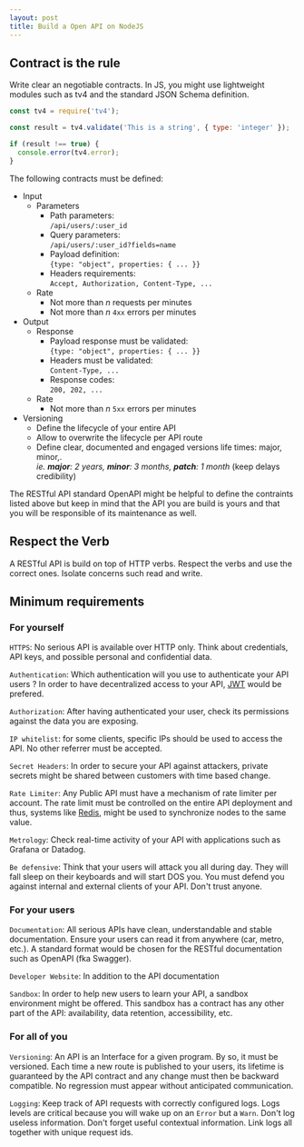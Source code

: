 ```yaml
---
layout: post
title: Build a Open API on NodeJS
---
```


## Contract is the rule

Write clear an negotiable contracts. In JS, you might use lightweight modules such as tv4 and the standard JSON Schema definition.

```js
const tv4 = require('tv4');

const result = tv4.validate('This is a string', { type: 'integer' });

if (result !== true) {
  console.error(tv4.error);
}
```

The following contracts must be defined:

- Input
	- Parameters
		- Path parameters:<br/>`/api/users/:user_id`
		- Query parameters:<br/>`/api/users/:user_id?fields=name`
		- Payload definition:<br/> `{type: "object", properties: { ... }}`
		- Headers requirements:<br/>`Accept, Authorization, Content-Type, ...`
	- Rate
		- Not more than $n$ requests per minutes
		- Not more than $n$ `4xx` errors per minutes
- Output
	- Response
		- Payload response must be validated:<br/> `{type: "object", properties: { ... }}`
		- Headers must be validated:<br/> `Content-Type, ...`
		- Response codes:<br/> `200, 202, ...`
	- Rate
		- Not more than $n$ `5xx` errors per minutes
- Versioning
	- Define the lifecycle of your entire API
	- Allow to overwrite the lifecycle per API route
	- Define clear, documented and engaged versions life times: major, minor,.<br/>*ie. **major**: 2 years, **minor**: 3 months, **patch**: 1 month* (keep delays credibility)

The RESTful API standard OpenAPI might be helpful to define the contraints listed above but keep in mind that the API you are build is yours and that you will be responsible of its maintenance as well.

## Respect the Verb

A RESTful API is build on top of HTTP verbs. Respect the verbs and use the correct ones. Isolate concerns such read and write.

## Minimum requirements

### For yourself

`HTTPS`: No serious API is available over HTTP only. Think about credentials, API keys, and possible personal and confidential data. 

`Authentication`: Which authentication will you use to authenticate your API users ? In order to have decentralized access to your API, [JWT](jwt.io) would be prefered.

`Authorization`: After having authenticated your user, check its permissions against the data you are exposing.

`IP whitelist`: for some clients, specific IPs should be used to access the API. No other referrer must be accepted.

`Secret Headers`: In order to secure your API against attackers, private secrets might be shared between customers with time based change.

`Rate Limiter`: Any Public API must have a mechanism of rate limiter per account. The rate limit must be controlled on the entire API deployment and thus, systems like [Redis](), might be used to synchronize nodes to the same value.

`Metrology`: Check real-time activity of your API with applications such as Grafana or Datadog.

`Be defensive`: Think that your users will attack you all during day. They will fall sleep on their keyboards and will start DOS you. You must defend you against internal and external clients of your API. Don't trust anyone.

### For your users

`Documentation`: All serious APIs have clean, understandable and stable documentation. Ensure your users can read it from anywhere (car, metro, etc.). A standard format would be chosen for the RESTful documentation such as OpenAPI (fka Swagger).

`Developer Website`: In addition to the API documentation

`Sandbox`: In order to help new users to learn your API, a sandbox environment might be offered. This sandbox has a contract has any other part of the API: availability, data retention, accessibility, etc.

### For all of you

`Versioning`: An API is an Interface for a given program. By so, it must be versioned. Each time a new route is published to your users, its lifetime is guaranteed by the API contract and any change must then be backward compatible. No regression must appear without anticipated communication.

`Logging`: Keep track of API requests with correctly configured logs. Logs levels are critical because you will wake up on an `Error` but a `Warn`. Don't log useless information. Don't forget useful contextual information. Link logs all together with unique request ids.

